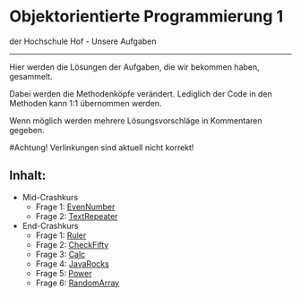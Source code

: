 # Objektorientierte Programmierung 1
der Hochschule Hof - Unsere Aufgaben

___

Hier werden die Lösungen der Aufgaben, die wir bekommen haben, gesammelt.

Dabei werden die Methodenköpfe verändert. Lediglich der Code in den Methoden kann 1:1 übernommen werden.

Wenn möglich werden mehrere Lösungsvorschläge in Kommentaren gegeben.

#Achtung! Verlinkungen sind aktuell nicht korrekt!

## Inhalt:
* Mid-Crashkurs
    * Frage 1: [EvenNumber](src/MidCrashkurs/EvenNumber.java)
    * Frage 2: [TextRepeater](src/MidCrashkurs/TextRepeater.java)
* End-Crashkurs
    * Frage 1: [Ruler](src/EndCrashkurs/Ruler.java)
    * Frage 2: [CheckFifty](src/EndCrashkurs/CheckFifty.java)
    * Frage 3: [Calc](src/EndCrashkurs/Calc.java)
    * Frage 4: [JavaRocks](src/EndCrashkurs/JavaRocks.java)
    * Frage 5: [Power](src/EndCrashkurs/Power.java)
    * Frage 6: [RandomArray](src/EndCrashkurs/RandomArray.java)